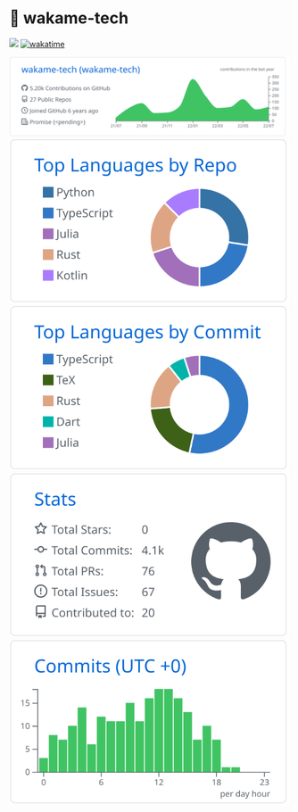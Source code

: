 # 🛌 wakame-tech
![](https://img.shields.io/badge/version-0.23.0-gray.svg)
[![wakatime](https://wakatime.com/badge/user/6e9fff5d-8b85-4bfe-9342-b2ca4843cd7f.svg)](https://wakatime.com/@6e9fff5d-8b85-4bfe-9342-b2ca4843cd7f)

[![](https://raw.githubusercontent.com/wakame-tech/wakame-tech/master/profile-summary-card-output/github/0-profile-details.svg)](https://github.com/vn7n24fzkq/github-profile-summary-cards)
[![](https://raw.githubusercontent.com/wakame-tech/wakame-tech/master/profile-summary-card-output/github/1-repos-per-language.svg)](https://github.com/vn7n24fzkq/github-profile-summary-cards) [![](https://raw.githubusercontent.com/wakame-tech/wakame-tech/master/profile-summary-card-output/github/2-most-commit-language.svg)](https://github.com/vn7n24fzkq/github-profile-summary-cards)
[![](https://raw.githubusercontent.com/wakame-tech/wakame-tech/master/profile-summary-card-output/github/3-stats.svg)](https://github.com/vn7n24fzkq/github-profile-summary-cards) [![](https://raw.githubusercontent.com/wakame-tech/wakame-tech/master/profile-summary-card-output/github/4-productive-time.svg)](https://github.com/vn7n24fzkq/github-profile-summary-cards)
